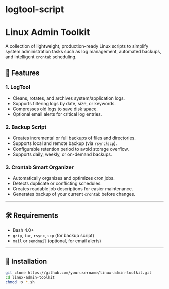 # logtool-script
# Linux Admin Toolkit

A collection of lightweight, production-ready Linux scripts to simplify system administration tasks such as log management, automated backups, and intelligent `crontab` scheduling.

## 📌 Features

### 1. **LogTool**
- Cleans, rotates, and archives system/application logs.
- Supports filtering logs by date, size, or keywords.
- Compresses old logs to save disk space.
- Optional email alerts for critical log entries.

### 2. **Backup Script**
- Creates incremental or full backups of files and directories.
- Supports local and remote backup (via `rsync`/`scp`).
- Configurable retention period to avoid storage overflow.
- Supports daily, weekly, or on-demand backups.

### 3. **Crontab Smart Organizer**
- Automatically organizes and optimizes cron jobs.
- Detects duplicate or conflicting schedules.
- Creates readable job descriptions for easier maintenance.
- Generates backup of your current `crontab` before changes.

---

## 🛠 Requirements
- Bash 4.0+
- `gzip`, `tar`, `rsync`, `scp` (for backup script)
- `mail` or `sendmail` (optional, for email alerts)

---

## 🚀 Installation
```bash
git clone https://github.com/yourusername/linux-admin-toolkit.git
cd linux-admin-toolkit
chmod +x *.sh

